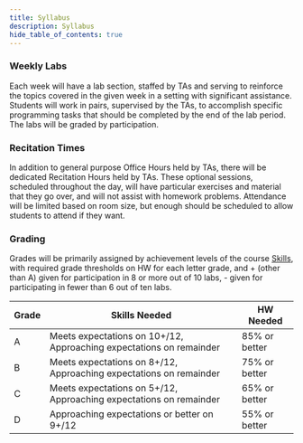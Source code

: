 ```yaml
---
title: Syllabus
description: Syllabus
hide_table_of_contents: true
---
```



### Weekly Labs
Each week will have a lab section, staffed by TAs and serving to reinforce the topics covered in the given week in a setting with significant assistance. Students will work in pairs, supervised by the TAs, to accomplish specific programming tasks that should be completed by the end of the lab period. The labs will be graded by participation.


### Recitation Times

In addition to general purpose Office Hours held by TAs, there will be dedicated Recitation Hours held by TAs. These optional sessions, scheduled throughout the day, will have particular exercises and material that they go over, and will not assist with homework problems. Attendance will be limited based on room size, but enough should be scheduled to allow students to attend if they want.


### Grading

Grades will be primarily assigned by achievement levels of the course
[Skills](/skills/), with required grade thresholds on HW for each letter grade,
and + (other than A) given for participation in 8 or more out of 10 labs, - given for participating in fewer than 6 out of ten labs.

Grade | Skills Needed | HW Needed 
-- | -- | --
A | Meets expectations on 10+/12, Approaching expectations on remainder | 85% or better
B | Meets expectations on 8+/12, Approaching expectations on remainder | 75% or better
C | Meets expectations on 5+/12, Approaching expectations on remainder | 65% or better
D | Approaching expectations or better on 9+/12 | 55% or better
